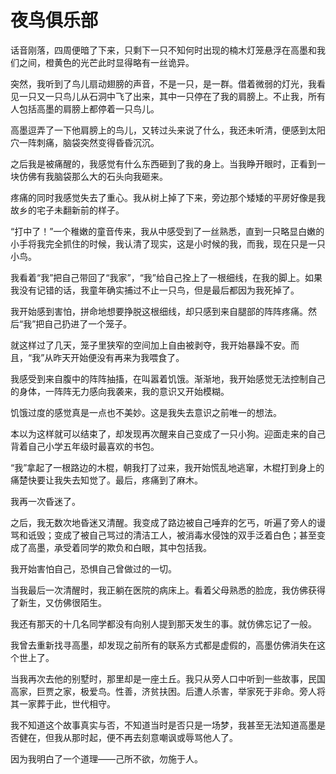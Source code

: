 # 夜鸟俱乐部

话音刚落，四周便暗了下来，只剩下一只不知何时出现的楠木灯笼悬浮在高墨和我们之间，橙黄色的光芒此时显得略有一丝诡异。 

突然，我听到了鸟儿扇动翅膀的声音，不是一只，是一群。借着微弱的灯光，我看见一只又一只鸟儿从石洞中飞了出来，其中一只停在了我的肩膀上。不止我，所有人包括高墨的肩膀上都停着一只鸟儿。 

高墨逗弄了一下他肩膀上的鸟儿，又转过头来说了什么，我还未听清，便感到太阳穴一阵刺痛，脑袋突然变得昏昏沉沉。 

之后我是被痛醒的，我感觉有什么东西砸到了我的身上。当我睁开眼时，正看到一块仿佛有我脑袋那么大的石头向我砸来。 

疼痛的同时我感觉失去了重心。我从树上掉了下来，旁边那个矮矮的平房好像是我故乡的宅子未翻新前的样子。 

“打中了！”一个稚嫩的童音传来，我从中感受到了一丝熟悉，直到一只略显白嫩的小手将我完全抓住的时候，我认清了现实，这是小时候的我，而我，现在只是一只小鸟。 

我看着“我”把自己带回了“我家”，“我”给自己拴上了一根细线，在我的脚上。如果我没有记错的话，我童年确实捕过不止一只鸟，但是最后都因为我死掉了。 

我开始感到害怕，拼命地想要挣脱这根细线，却只感到来自腿部的阵阵疼痛。然后“我”把自己扔进了一个笼子。 

就这样过了几天，笼子里狭窄的空间加上自由被剥夺，我开始暴躁不安。而且，“我”从昨天开始便没有再来为我喂食了。 

我感受到来自腹中的阵阵抽搐，在叫嚣着饥饿。渐渐地，我开始感觉无法控制自己的身体，一阵阵无力感向我袭来，我的意识又开始模糊。 

饥饿过度的感觉真是一点也不美妙。这是我失去意识之前唯一的想法。 

本以为这样就可以结束了，却发现再次醒来自己变成了一只小狗。迎面走来的自己背着自己小学五年级时最喜欢的书包。 

“我”拿起了一根路边的木棍，朝我打了过来，我开始慌乱地逃窜，木棍打到身上的痛楚快要让我失去知觉了。最后，疼痛到了麻木。 

我再一次昏迷了。 

之后，我无数次地昏迷又清醒。我变成了路边被自己唾弃的乞丐，听遍了旁人的谩骂和诋毁；变成了被自己骂过的清洁工人，被消毒水侵蚀的双手泛着白色；甚至变成了高墨，承受着同学的欺负和白眼，其中包括我。 

我开始害怕自己，恐惧自己曾做过的一切。 

当我最后一次清醒时，我正躺在医院的病床上。看着父母熟悉的脸庞，我仿佛获得了新生，又仿佛很陌生。 

我还有那天的十几名同学都没有向别人提到那天发生的事。就仿佛忘记了一般。 

我曾去重新找寻高墨，却发现之前所有的联系方式都是虚假的，高墨仿佛消失在这个世上了。 

当我再次去他的别墅时，那里却是一座土丘。我只从旁人口中听到一些故事，民国高家，巨贾之家，极爱鸟。性善，济贫扶困。后遭人杀害，举家死于非命。旁人将其一家葬于此，世代相守。 

我不知道这个故事真实与否，不知道当时是否只是一场梦，我甚至无法知道高墨是否健在，但我从那时起，便不再去刻意嘲讽或辱骂他人了。 

因为我明白了一个道理——己所不欲，勿施于人。